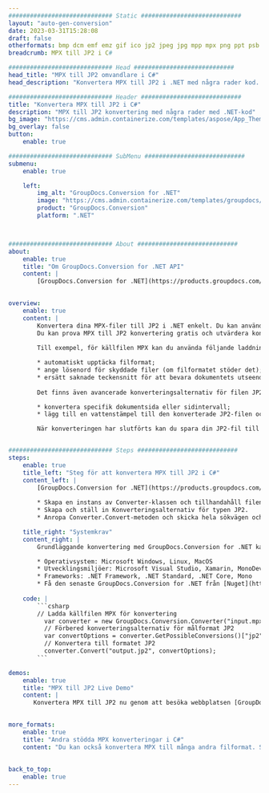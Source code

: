 ```yaml
---
############################# Static ############################
layout: "auto-gen-conversion"
date: 2023-03-31T15:28:08
draft: false
otherformats: bmp dcm emf emz gif ico jp2 jpeg jpg mpp mpx png ppt psb psd svg svgz tga tif tiff webp wmf wmz xer
breadcrumb: MPX till JP2 i C#

############################# Head ############################
head_title: "MPX till JP2 omvandlare i C#"
head_description: "Konvertera MPX till JP2 i .NET med några rader kod. Använd GroupDocs Document Conversion API för att konvertera över 160 filformat."

############################# Header ############################
title: "Konvertera MPX till JP2 i C#"
description: "MPX till JP2 konvertering med några rader med .NET-kod"
bg_image: "https://cms.admin.containerize.com/templates/aspose/App_Themes/V3/images/bg/header1.png"
bg_overlay: false
button:
    enable: true

############################# SubMenu ############################
submenu:
    enable: true

    left:
        img_alt: "GroupDocs.Conversion for .NET"
        image: "https://cms.admin.containerize.com/templates/groupdocs/images/product-logos/90x90-noborder/groupdocs-conversion-net.png"
        product: "GroupDocs.Conversion"
        platform: ".NET"



############################# About ############################
about:
    enable: true
    title: "Om GroupDocs.Conversion for .NET API"
    content: |
        [GroupDocs.Conversion for .NET](https://products.groupdocs.com/conversion/net/) kan användas för att konvertera Microsoft Word, Excel, PowerPoint, PDF, Visio och andra format. GroupDocs.Conversion är ett fristående API som är lämpligt för back-end och interna system där hög prestanda krävs. Det beror inte på någon programvara som Microsoft eller Open Office.
    

overview:
    enable: true
    content: |
        Konvertera dina MPX-filer till JP2 i .NET enkelt. Du kan använda bara ett par C# kodrader i valfri plattform som du vill, som - Windows, Linux, macOS.
        Du kan prova MPX till JP2 konvertering gratis och utvärdera konverteringsresultatens kvalitet. Tillsammans med enkla filkonverteringsscenarier kan du prova mer avancerade alternativ för att ladda källfilen MPX och för att spara resultatet JP2. 
        
        Till exempel, för källfilen MPX kan du använda följande laddningsalternativ:

        * automatiskt upptäcka filformat;
        * ange lösenord för skyddade filer (om filformatet stöder det);
        * ersätt saknade teckensnitt för att bevara dokumentets utseende.
        
        Det finns även avancerade konverteringsalternativ för filen JP2:

        * konvertera specifik dokumentsida eller sidintervall;
        * lägg till en vattenstämpel till den konverterade JP2-filen och många fler.

        När konverteringen har slutförts kan du spara din JP2-fil till den lokala filsökvägen eller någon tredje parts lagring som FTP, Amazon S3, Google Drive, Dropbox etc. Observera - för att konvertera MPX till {{ TO}} det finns inget behov av någon ytterligare programvara installerad - som MS Office, Open Office, Adobe Acrobat Reader etc.


############################# Steps ############################
steps:
    enable: true
    title_left: "Steg för att konvertera MPX till JP2 i C#"
    content_left: |
        [GroupDocs.Conversion for .NET](https://products.groupdocs.com/conversion/net/) gör det enkelt för utvecklare att konvertera en MPX-fil till JP2 med några rader kod.
        
        * Skapa en instans av Converter-klassen och tillhandahåll filen MPX med den fullständiga sökvägen
        * Skapa och ställ in Konverteringsalternativ för typen JP2.
        * Anropa Converter.Convert-metoden och skicka hela sökvägen och formatet (JP2) som en parameter

    title_right: "Systemkrav"
    content_right: |
        Grundläggande konvertering med GroupDocs.Conversion for .NET kan göras med bara några enkla steg. Våra API:er stöds på alla större plattformar och operativsystem. Innan du kör koden nedan, se till att du har följande förutsättningar installerade på ditt system.

        * Operativsystem: Microsoft Windows, Linux, MacOS
        * Utvecklingsmiljöer: Microsoft Visual Studio, Xamarin, MonoDevelop
        * Frameworks: .NET Framework, .NET Standard, .NET Core, Mono
        * Få den senaste GroupDocs.Conversion for .NET från [Nuget](https://www.nuget.org/packages/groupdocs.conversion)
         
    code: |
        ```csharp    
        // Ladda källfilen MPX för konvertering
          var converter = new GroupDocs.Conversion.Converter("input.mpx");
          // Förbered konverteringsalternativ för målformat JP2
          var convertOptions = converter.GetPossibleConversions()["jp2"].ConvertOptions;
          // Konvertera till formatet JP2
          converter.Convert("output.jp2", convertOptions);
        ```

demos:
    enable: true
    title: "MPX till JP2 Live Demo"
    content: |
       Konvertera MPX till JP2 nu genom att besöka webbplatsen [GroupDocs.Conversion App](https://products.groupdocs.app/conversion/family). Onlinedemo har följande fördelar
          

more_formats:
    enable: true
    title: "Andra stödda MPX konverteringar i C#"
    content: "Du kan också konvertera MPX till många andra filformat. Se listan nedan."
       
       
back_to_top:
    enable: true
---
```

